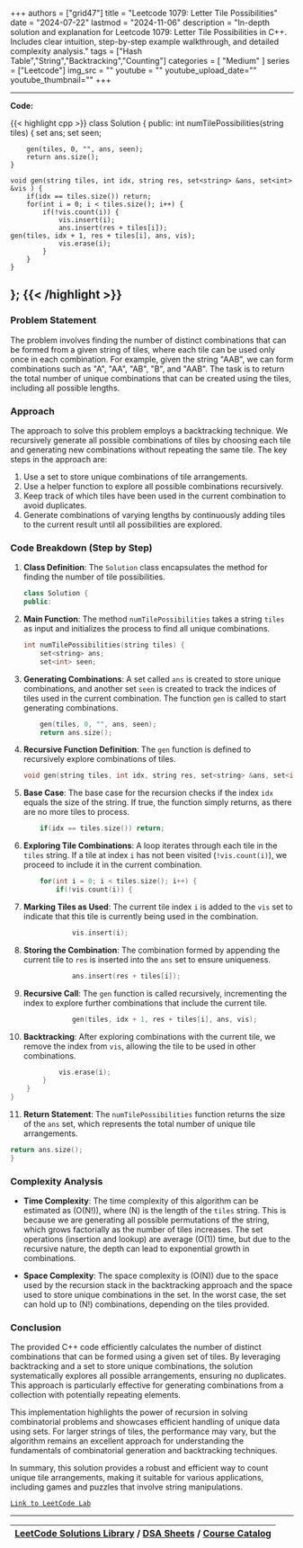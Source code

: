 
+++
authors = ["grid47"]
title = "Leetcode 1079: Letter Tile Possibilities"
date = "2024-07-22"
lastmod = "2024-11-06"
description = "In-depth solution and explanation for Leetcode 1079: Letter Tile Possibilities in C++. Includes clear intuition, step-by-step example walkthrough, and detailed complexity analysis."
tags = ["Hash Table","String","Backtracking","Counting"]
categories = [
    "Medium"
]
series = ["Leetcode"]
img_src = ""
youtube = ""
youtube_upload_date=""
youtube_thumbnail=""
+++



---
**Code:**

{{< highlight cpp >}}
class Solution {
public:
    int numTilePossibilities(string tiles) {
        set<string> ans;
        set<int> seen;

        gen(tiles, 0, "", ans, seen);
        return ans.size();
    }

    void gen(string tiles, int idx, string res, set<string> &ans, set<int> &vis ) {
        if(idx == tiles.size()) return;
        for(int i = 0; i < tiles.size(); i++) {
            if(!vis.count(i)) {
                vis.insert(i);
                ans.insert(res + tiles[i]);
    gen(tiles, idx + 1, res + tiles[i], ans, vis);
                vis.erase(i);
            }
        }
    }
};
{{< /highlight >}}
---



### Problem Statement
The problem involves finding the number of distinct combinations that can be formed from a given string of tiles, where each tile can be used only once in each combination. For example, given the string "AAB", we can form combinations such as "A", "AA", "AB", "B", and "AAB". The task is to return the total number of unique combinations that can be created using the tiles, including all possible lengths.

### Approach
The approach to solve this problem employs a backtracking technique. We recursively generate all possible combinations of tiles by choosing each tile and generating new combinations without repeating the same tile. The key steps in the approach are:

1. Use a set to store unique combinations of tile arrangements.
2. Use a helper function to explore all possible combinations recursively.
3. Keep track of which tiles have been used in the current combination to avoid duplicates.
4. Generate combinations of varying lengths by continuously adding tiles to the current result until all possibilities are explored.

### Code Breakdown (Step by Step)

1. **Class Definition**:
   The `Solution` class encapsulates the method for finding the number of tile possibilities.

   ```cpp
   class Solution {
   public:
   ```

2. **Main Function**:
   The method `numTilePossibilities` takes a string `tiles` as input and initializes the process to find all unique combinations.

   ```cpp
   int numTilePossibilities(string tiles) {
       set<string> ans;
       set<int> seen;
   ```

3. **Generating Combinations**:
   A set called `ans` is created to store unique combinations, and another set `seen` is created to track the indices of tiles used in the current combination. The function `gen` is called to start generating combinations.

   ```cpp
       gen(tiles, 0, "", ans, seen);
       return ans.size();
   ```

4. **Recursive Function Definition**:
   The `gen` function is defined to recursively explore combinations of tiles.

   ```cpp
   void gen(string tiles, int idx, string res, set<string> &ans, set<int> &vis ) {
   ```

5. **Base Case**:
   The base case for the recursion checks if the index `idx` equals the size of the string. If true, the function simply returns, as there are no more tiles to process.

   ```cpp
       if(idx == tiles.size()) return;
   ```

6. **Exploring Tile Combinations**:
   A loop iterates through each tile in the `tiles` string. If a tile at index `i` has not been visited (`!vis.count(i)`), we proceed to include it in the current combination.

   ```cpp
       for(int i = 0; i < tiles.size(); i++) {
           if(!vis.count(i)) {
   ```

7. **Marking Tiles as Used**:
   The current tile index `i` is added to the `vis` set to indicate that this tile is currently being used in the combination.

   ```cpp
               vis.insert(i);
   ```

8. **Storing the Combination**:
   The combination formed by appending the current tile to `res` is inserted into the `ans` set to ensure uniqueness.

   ```cpp
               ans.insert(res + tiles[i]);
   ```

9. **Recursive Call**:
   The `gen` function is called recursively, incrementing the index to explore further combinations that include the current tile.

   ```cpp
               gen(tiles, idx + 1, res + tiles[i], ans, vis);
   ```

10. **Backtracking**:
   After exploring combinations with the current tile, we remove the index from `vis`, allowing the tile to be used in other combinations.

   ```cpp
               vis.erase(i);
           }
       }
   }
   ```

11. **Return Statement**:
   The `numTilePossibilities` function returns the size of the `ans` set, which represents the total number of unique tile arrangements.

   ```cpp
   return ans.size();
   }
   ```

### Complexity Analysis
- **Time Complexity**: The time complexity of this algorithm can be estimated as \(O(N!)\), where \(N\) is the length of the `tiles` string. This is because we are generating all possible permutations of the string, which grows factorially as the number of tiles increases. The set operations (insertion and lookup) are average \(O(1)\) time, but due to the recursive nature, the depth can lead to exponential growth in combinations.
  
- **Space Complexity**: The space complexity is \(O(N)\) due to the space used by the recursion stack in the backtracking approach and the space used to store unique combinations in the set. In the worst case, the set can hold up to \(N!\) combinations, depending on the tiles provided.

### Conclusion
The provided C++ code efficiently calculates the number of distinct combinations that can be formed using a given set of tiles. By leveraging backtracking and a set to store unique combinations, the solution systematically explores all possible arrangements, ensuring no duplicates. This approach is particularly effective for generating combinations from a collection with potentially repeating elements.

This implementation highlights the power of recursion in solving combinatorial problems and showcases efficient handling of unique data using sets. For larger strings of tiles, the performance may vary, but the algorithm remains an excellent approach for understanding the fundamentals of combinatorial generation and backtracking techniques.

In summary, this solution provides a robust and efficient way to count unique tile arrangements, making it suitable for various applications, including games and puzzles that involve string manipulations.


[`Link to LeetCode Lab`](https://leetcode.com/problems/letter-tile-possibilities/description/)

---

| [LeetCode Solutions Library](https://grid47.xyz/leetcode/) / [DSA Sheets](https://grid47.xyz/sheets/) / [Course Catalog](https://grid47.xyz/courses/) |
| --- |
